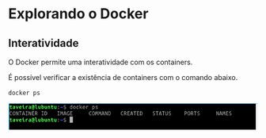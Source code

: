 # Explorando o Docker #

## Interatividade ##
>
O Docker permite uma interatividade com os containers. 
>
>
É possível verificar a existência de containers com o comando abaixo.
> 
>
```
docker ps
```
>
![Contaniners em execução.](/11-docker/02-instalacao/99-imagens/tela_07.png "Containers em execução.")
>

